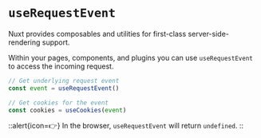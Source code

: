 # `useRequestEvent`

Nuxt provides composables and utilities for first-class server-side-rendering support.

Within your pages, components, and plugins you can use `useRequestEvent` to access the incoming request.

```js
// Get underlying request event
const event = useRequestEvent()

// Get cookies for the event
const cookies = useCookies(event)
```

::alert{icon=👉}
In the browser, `useRequestEvent` will return `undefined`.
::
